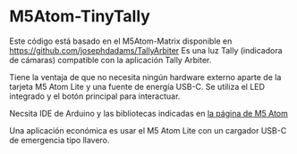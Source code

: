 # M5Atom-TinyTally

Este código está basado en el M5Atom-Matrix disponible en https://github.com/josephdadams/TallyArbiter
Es una luz Tally (indicadora de cámaras) compatible con la aplicación Tally Arbiter. 

Tiene la ventaja de que no necesita ningún hardware externo aparte de la tarjeta M5 Atom Lite y 
una fuente de energía USB-C. Se utiliza el LED integrado y el botón principal para interactuar.

Necsita IDE de Arduino y las bibliotecas indicadas en [la página de M5 Atom](https://docs.m5stack.com/en/arduino/m5atom/program)

Una aplicación económica es usar el M5 Atom Lite con un cargador USB-C de emergencia tipo llavero.
